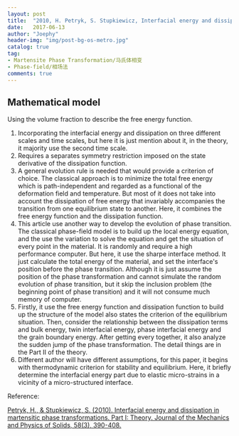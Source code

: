 ```yaml
---
layout: post
title:  "2010, H. Petryk, S. Stupkiewicz, Interfacial energy and dissipation in martensitic phase transformations. Part I: Theory"
date:   2017-06-13
author: "Joephy"
header-img: "img/post-bg-os-metro.jpg"
catalog: true
tag:
- Martensite Phase Transformation/马氏体相变
- Phase-field/相场法
comments: true
---
```

Mathematical model
-----------
Using the volume fraction to describe the free energy function.

1. Incorporating the interfacial energy and dissipation on three different scales and time scales, but here it is just mention about it, in the theory, it majority use the second time scale.
2. Requires a separates symmetry restriction imposed on the state derivative of the dissipation function.
3. A general evolution rule is needed that would provide a criterion of choice. The classical approach is to minimize the total free energy which is path-independent and regarded as a functional of the deformation field and temperature. But most of it does not take into account the dissipation of free energy that invariably accompanies the transition from one equilibrium state to another. Here, it combines the free energy function and the dissipation function.
4. This article use another way to develop the evolution of phase transition. The classical phase-field model is to build up the local energy equation, and the use the variation to solve the equation and get the situation of every point in the material. It is randomly and require a high performance computer. But here, it use the sharpe interface method. It just calculate the total energy of the material, and set the interface's position before the phase transition. Although it is just assume the position of the phase transformation and cannot simulate the random evolution of phase transition, but it skip the inclusion problem (the beginning point of phase transition) and it will not consume much memory of computer.
5. Firstly, it use the free energy function and dissipation function to build up the structure of the model also states the criterion of the equilibrium situation. Then, consider the relationship between the dissipation terms and bulk energy, twin interfacial energy, phase interfacial energy and the grain boundary energy. After getting every together, it also analyze the sudden jump of the phase transformation. The detail things are in the Part II of the theory.
6. Different author will have different assumptions, for this paper, it begins with thermodynamic criterion for stability and equilibrium. Here, it briefly determine the interfacial energy part due to elastic micro-strains in a vicinity of a micro-structured interface.
 

Reference:

[Petryk, H., & Stupkiewicz, S. (2010). Interfacial energy and dissipation in martensitic phase transformations. Part I: Theory. Journal of the Mechanics and Physics of Solids, 58(3), 390-408.](http://www.sciencedirect.com/science/article/pii/S0022509609001689)


